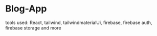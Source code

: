 
# Blog-App
tools used: React, tailwind, tailwindmaterialUi, firebase, firebase auth, firebase storage and more

